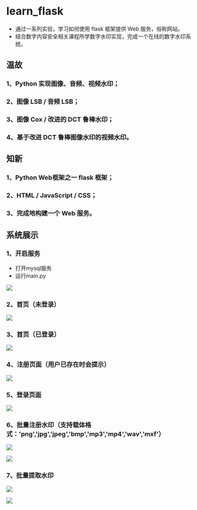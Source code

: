 # learn_flask


- 通过一系列实验，学习如何使用 flask 框架提供 Web 服务，俗称网站。
- 结合数字内容安全相关课程所学数字水印实现，完成一个在线的数字水印系统。

## 温故

### 1、Python 实现图像、音频、视频水印；
### 2、图像 LSB / 音频 LSB；
### 3、图像 Cox / 改进的 DCT 鲁棒水印；
### 4、基于改进 DCT 鲁棒图像水印的视频水印。


## 知新
### 1、Python Web框架之一 flask 框架；
### 2、HTML / JavaScript / CSS；
### 3、完成地构建一个 Web 服务。


## 系统展示

### 1、开启服务

- 打开mysql服务
- 运行main.py

![](https://i.imgur.com/FFxzu0t.jpg)


### 2、首页（未登录）

![](https://i.imgur.com/si5PSZT.jpg)

### 3、首页（已登录）

![](https://i.imgur.com/vRLTBW4.jpg)

### 4、注册页面（用户已存在时会提示）

![](https://i.imgur.com/zlgElEi.jpg)

### 5、登录页面

![](https://i.imgur.com/Q8DZmud.jpg)

### 6、批量注册水印（支持载体格式：'png','jpg','jpeg','bmp','mp3','mp4','wav','mxf'）

![](https://i.imgur.com/AFBdFYN.jpg)

![](https://i.imgur.com/qqXkZhe.jpg)

### 7、批量提取水印

![](https://i.imgur.com/Ljl23wp.jpg)

![](https://i.imgur.com/v04zlfx.jpg)